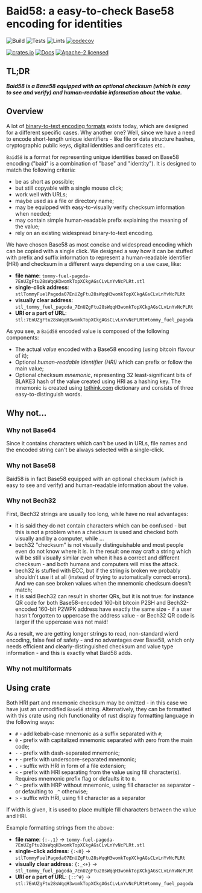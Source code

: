 # Baid58: a easy-to-check Base58 encoding for identities

![Build](https://github.com/UBIDECO/rust-baid58/workflows/Build/badge.svg)
![Tests](https://github.com/UBIDECO/rust-baid58/workflows/Tests/badge.svg)
![Lints](https://github.com/UBIDECO/rust-baid58/workflows/Lints/badge.svg)
[![codecov](https://codecov.io/gh/UBIDECO/rust-baid58/branch/master/graph/badge.svg)](https://codecov.io/gh/UBIDECO/rust-baid58)

[![crates.io](https://img.shields.io/crates/v/baid58)](https://crates.io/crates/baid58)
[![Docs](https://docs.rs/baid58/badge.svg)](https://docs.rs/cyphernet)
[![Apache-2 licensed](https://img.shields.io/crates/l/baid58)](./LICENSE)

## TL;DR

_**Baid58 is a Base58 equipped with an optional checksum (which is easy to
see and verify) and human-readable information about the value.**_

## Overview

A lot of [binary-to-text encoding formats](t2b) exists today, which are designed
for a different specific cases. Why another one? Well, since we have a need to
encode short-length unique identifiers - like file or data structure hashes,
cryptographic public keys, digital identities and certificates etc..

`Baid58` is a format for representing unique identities based on Base58 encoding
("baid" is a combination of "base" and "identity"). It is designed to match the
following criteria:
* be as short as possible;
* but still copyable with a single mouse click;
* work well with URLs;
* maybe used as a file or directory name;
* may be equipped with easy-to-visually verify checksum information when needed;
* may contain simple human-readable prefix explaining the meaning of the value;
* rely on an existing widespread binary-to-text encoding.

We have chosen Base58 as most concise and widespread encoding which can be 
copied with a single click. We designed a way how it can be stuffed with prefix
and suffix information to represent a human-readable identifier (HRI) and
checksum in a different ways depending on a use case, like:

- **file name**:
  `tommy-fuel-pagoda-7EnUZgFtu28sWqqH3womkTopXCkgAGsCLvLnYvNcPLRt.stl`
- **single-click address**:
  `stlTommyFuelPagoda07EnUZgFtu28sWqqH3womkTopXCkgAGsCLvLnYvNcPLRt`
- **visually clear address**:
  `stl_tommy_fuel_pagoda_7EnUZgFtu28sWqqH3womkTopXCkgAGsCLvLnYvNcPLRt`
- **URI or a part of URL**:
  `stl:7EnUZgFtu28sWqqH3womkTopXCkgAGsCLvLnYvNcPLRt#tommy_fuel_pagoda`

As you see, a `Baid58` encoded value is composed of the following components:
* The actual *value* encoded with a Base58 encoding (using bitcoin flavour of 
  it);
* Optional *human-readable identifier (HRI)* which can prefix or follow the main 
  value;
* Optional checksum *mnemonic*, representing 32 least-significant bits of BLAKE3
  hash of the value created using HRI as a hashing key. The mnemonic is created
  using [tothink.com] dictionary and consists of three easy-to-distinguish 
  words.


## Why not...

### Why not Base64

Since it contains characters which can't be used in URLs, file names and the
encoded string can't be always selected with a single-click.

### Why not Base58

Baid58 is in fact Base58 equipped with an optional checksum (which is easy to
see and verify) and human-readable information about the value.

### Why not Bech32

First, Bech32 strings are usually too long, while have no real advantages:
* it is said they do not contain characters which can be confused - but this is
  not a problem when a checksum is used and checked both visually and by a
  computer, while ...
* bech32 "checksum" is not visually distinguishable and most people even do not
  know where it is. In the result one may craft a string which will be still
  visually similar even when it has a correct and different checksum - and both
  humans and computers will miss the attack.
* bech32 is stuffed with ECC, but if the string is broken we probably shouldn't
  use it at all (instead of trying to automatically correct errors). And we can
  see broken values when the mnemonic checksum doesn't match;
* it is said Bech32 can result in shorter QRs, but it is not true: for instance
  QR code for both Base58-encoded 160-bit bitcoin P2SH and Bech32-encoded 
  160-bit P2WPK address have exactly the same size - if a user hasn't forgotten
  to uppercase the address value - or Bech32 QR code is larger if the uppercase
  was not maid!

As a result, we are getting longer strings to read, non-standard wierd 
encoding, false feel of safety - and no advantages over Base58, which only needs
efficient and clearly-distinguished checksum and value type information - and
this is exactly what Baid58 adds.

### Why not multiformats


## Using crate

Both HRI part and mnemonic checksum may be omitted - in this case we have just
an unmodified `Base58` string. Alternatively, they can be formatted with this 
crate using rich functionality of rust display formatting language in the 
following ways:
- `#` - add kebab-case mnemonic as a suffix separated with `#`;
- `0` - prefix with capitalized mnemonic separated with zero from the main code;
- `-` - prefix with dash-separated mnemonic;
- `+` - prefix with underscore-separated mnemonic;
- `.` - suffix with HRI in form of a file extension;
- `<` - prefix with HRI separating from the value using fill character(s). 
  Requires mnemonic prefix flag or defaults it to `0`.
- `^` - prefix with HRP without mnemonic, using fill character as separator - or
  defaulting to `_^` otherwise;
- `>` - suffix with HRI, using fill character as a separator

If width is given, it is used to place multiple fill characters between the
value and HRI.

Example formatting strings from the above:
- **file name**: `{:-.1}` ->
  `tommy-fuel-pagoda-7EnUZgFtu28sWqqH3womkTopXCkgAGsCLvLnYvNcPLRt.stl`
- **single-click address**: `{:<0}` ->
  `stlTommyFuelPagoda07EnUZgFtu28sWqqH3womkTopXCkgAGsCLvLnYvNcPLRt`
- **visually clear address**: `{:_<+}` ->
  `stl_tommy_fuel_pagoda_7EnUZgFtu28sWqqH3womkTopXCkgAGsCLvLnYvNcPLRt`
- **URI or a part of URL**: `{::^#}` ->
  `stl:7EnUZgFtu28sWqqH3womkTopXCkgAGsCLvLnYvNcPLRt#tommy_fuel_pagoda`


[b2t]: https://en.wikipedia.org/wiki/Binary-to-text_encoding
[tothink.com]: http://web.archive.org/web/20101031205747/http://www.tothink.com/mnemonic/

